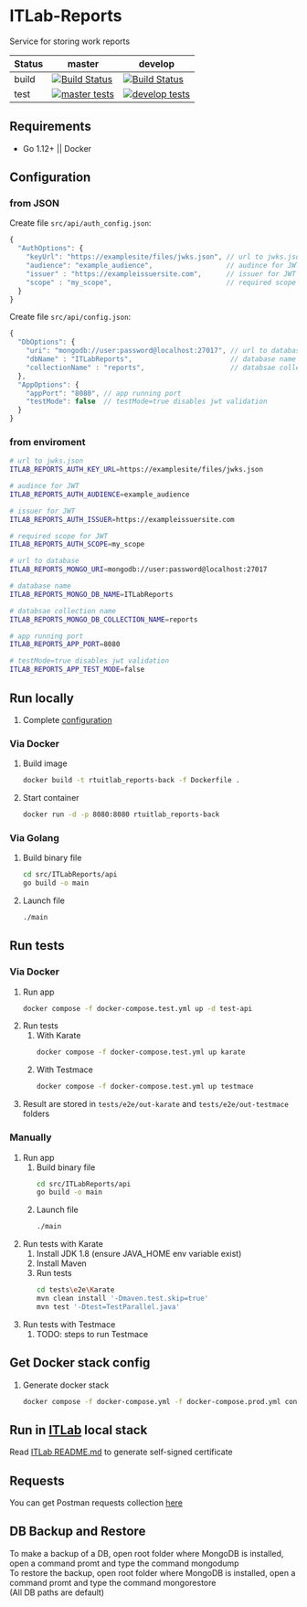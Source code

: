 # ITLab-Reports
Service for storing work reports

Status | master | develop
---|---|---
build | [![Build Status](https://dev.azure.com/rtuitlab/RTU%20IT%20Lab/_apis/build/status/ITLab-Reports?branchName=master)](https://dev.azure.com/rtuitlab/RTU%20IT%20Lab/_build/latest?definitionId=86&branchName=master) | [![Build Status](https://dev.azure.com/rtuitlab/RTU%20IT%20Lab/_apis/build/status/ITLab-Reports?branchName=develop)](https://dev.azure.com/rtuitlab/RTU%20IT%20Lab/_build/latest?definitionId=86&branchName=develop)
test | [![master tests](https://img.shields.io/azure-devops/tests/RTUITLab/RTU%20IT%20Lab/86/master?label=%20&style=plastic)](https://dev.azure.com/rtuitlab/RTU%20IT%20Lab/_build/latest?definitionId=86&branchName=master) | [![develop tests](https://img.shields.io/azure-devops/tests/RTUITLab/RTU%20IT%20Lab/86/develop?label=%20&style=plastic)](https://dev.azure.com/rtuitlab/RTU%20IT%20Lab/_build/latest?definitionId=86&branchName=develop)
## Requirements
- Go 1.12+ || Docker
## Configuration

### from JSON
Create file `src/api/auth_config.json`:
```js
{
  "AuthOptions": {
    "keyUrl": "https://examplesite/files/jwks.json", // url to jwks.json       
    "audience": "example_audience",                  // audince for JWT        
    "issuer" : "https://exampleissuersite.com",      // issuer for JWT         
    "scope" : "my_scope",                            // required scope for JWT 
  }
}
``` 

Create file `src/api/config.json`:
```js
{
  "DbOptions": {
    "uri": "mongodb://user:password@localhost:27017", // url to database          
    "dbName" : "ITLabReports",                        // database name            
    "collectionName" : "reports",                     // databsae collection name 
  },
  "AppOptions": {
    "appPort": "8080", // app running port                      
    "testMode": false  // testMode=true disables jwt validation
  }
}
```

### from enviroment
```bash
# url to jwks.json
ITLAB_REPORTS_AUTH_KEY_URL=https://examplesite/files/jwks.json

# audince for JWT
ITLAB_REPORTS_AUTH_AUDIENCE=example_audience

# issuer for JWT  
ITLAB_REPORTS_AUTH_ISSUER=https://exampleissuersite.com

# required scope for JWT
ITLAB_REPORTS_AUTH_SCOPE=my_scope

# url to database
ITLAB_REPORTS_MONGO_URI=mongodb://user:password@localhost:27017

# database name
ITLAB_REPORTS_MONGO_DB_NAME=ITLabReports

# databsae collection name
ITLAB_REPORTS_MONGO_DB_COLLECTION_NAME=reports

# app running port 
ITLAB_REPORTS_APP_PORT=8080

# testMode=true disables jwt validation
ITLAB_REPORTS_APP_TEST_MODE=false
```

## Run locally
1. Complete [configuration](#configuration)
### Via Docker
1. Build image
    ```bash
    docker build -t rtuitlab_reports-back -f Dockerfile .
    ```
1. Start container
    ```bash
    docker run -d -p 8080:8080 rtuitlab_reports-back
    ```
### Via Golang
1. Build binary file
    ```bash
    cd src/ITLabReports/api
    go build -o main
    ```
1. Launch file
    ```bash
    ./main
    ```
## Run tests
### Via Docker
1. Run app
    ```bash
    docker compose -f docker-compose.test.yml up -d test-api
    ```
1. Run tests
    1. With Karate
        ```bash
        docker compose -f docker-compose.test.yml up karate
        ```
    1. With Testmace
        ```bash
        docker compose -f docker-compose.test.yml up testmace
        ```
1. Result are stored in `tests/e2e/out-karate` and `tests/e2e/out-testmace` folders
### Manually
1. Run app
    1. Build binary file
        ```bash
        cd src/ITLabReports/api
        go build -o main
        ```
    1. Launch file
        ```bash
        ./main
        ```
1. Run tests with Karate
    1. Install JDK 1.8 (ensure JAVA_HOME env variable exist)
    1. Install Maven
    1. Run tests
        ```bash
        cd tests\e2e\Karate
        mvn clean install '-Dmaven.test.skip=true'
        mvn test '-Dtest=TestParallel.java'
        ```
1. Run tests with Testmace
    1. TODO: steps to run Testmace
## Get Docker stack config
1. Generate docker stack
    ```bash
    docker compose -f docker-compose.yml -f docker-compose.prod.yml config
    ```
## Run in [ITLab](https://github.com/RTUITLab/ITLab) local stack
Read [ITLab README.md](https://github.com/RTUITLab/ITLab/blob/master/README.md) to generate self-signed certificate
## Requests
You can get Postman requests collection [here](https://www.getpostman.com/collections/4085657bcce140031d0c)
## DB Backup and Restore
To make a backup of a DB, open root folder where MongoDB is installed, open a command promt and type the command mongodump  
To restore the backup, open root folder where MongoDB is installed, open a command promt and type the command mongorestore  
(All DB paths are default)
